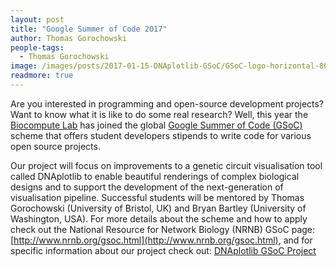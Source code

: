 ```yaml
---
layout: post
title: "Google Summer of Code 2017"
author: Thomas Gorochowski
people-tags: 
  - Thomas Gorochowski
image: /images/posts/2017-01-15-DNAplotlib-GSoC/GSoC-logo-horizontal-800.png
readmore: true
---
```

Are you interested in programming and open-source development projects? Want to know what it is like to do some real research? Well, this year the [Biocompute Lab](http://www.biocomputelab.org) has joined the global [Google Summer of Code (GSoC)](https://developers.google.com/open-source/gsoc/) scheme that offers student developers stipends to write code for various open source projects.

Our project will focus on improvements to a genetic circuit visualisation tool called DNAplotlib to enable beautiful renderings of complex biological designs and to support the development of the next-generation of visualisation pipeline. Successful students will be mentored by Thomas Gorochowski (University of Bristol, UK) and Bryan Bartley (University of Washington, USA). For more details about the scheme and how to apply check out the National Resource for Network Biology (NRNB) GSoC page: [http://www.nrnb.org/gsoc.html](http://www.nrnb.org/gsoc.html), and for specific information about our project check out: [DNAplotlib GSoC Project](https://github.com/nrnb/GoogleSummerOfCode/issues/74)
